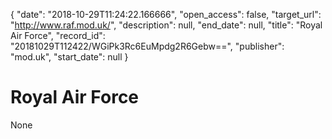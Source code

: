 {
  "date": "2018-10-29T11:24:22.166666", 
  "open_access": false, 
  "target_url": "http://www.raf.mod.uk/", 
  "description": null, 
  "end_date": null, 
  "title": "Royal Air Force", 
  "record_id": "20181029T112422/WGiPk3Rc6EuMpdg2R6Gebw==", 
  "publisher": "mod.uk", 
  "start_date": null
}

# Royal Air Force

None